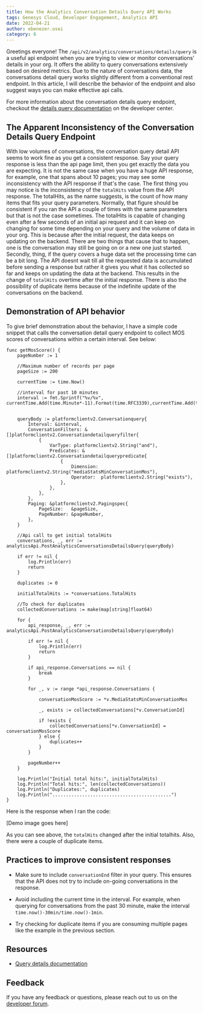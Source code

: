 ```yaml
---
title: How the Analytics Conversation Details Query API Works
tags: Genesys Cloud, Developer Engagement, Analytics API
date: 2022-04-21
author: ebenezer.osei
category: 6
---
```


Greetings everyone! The `/api/v2/analytics/conversations/details/query` is a useful api endpoint when you are trying to view or monitor conversations' details in your org. It offers the ability to query conversations extensively based on desired metrics. Due to the nature of conversations data, the conversations detail query works slightly different from a conventional rest endpoint. ​​In this article, I will describe the behavior of the endpoint and also suggest ways you can make effective api calls.

For more information about the conversation details query endpoint, checkout the [details query documentation](https://developer.genesys.cloud/analyticsdatamanagement/analytics/detail/) on the developer center.

## The Apparent Inconsistency of the Conversation Details Query Endpoint

With low volumes of conversations, the conversation query detail API seems to work fine as you get a consistent response. Say your query response is less than the api page limit, then you get exactly the data you are expecting. It is not the same case when you have a huge API response, for example, one that spans about 10 pages; you may see some inconsistency with the API response if that's the case. The first thing you may notice is the inconsistency of the `totalHits` value from the API response. The totalHits, as the name suggests, is the count of how many items that fits your query parameters. Normally, that figure should be consistent if you ran the API a couple of times with the same parameters but that is not the case sometimes. The totalHits is capable of changing even after a few seconds of an initial api request and it can keep on changing for some time depending on your query and the volume of data in your org. This is because after the initial request, the data keeps on updating on the backend. There are two things that cause that to happen, one is the conversation may still be going on or a new one just started. Secondly, thing, if the query covers a huge data set the processing time can be a bit long. The API doesnt wait till all the requested data is accumulated before sending a response but rather it gives you what it has collected so far and keeps on updating the data at the backend. This results in the change of `totalHits` overtime after the initial response. There is also the possibility of duplicate items because of the indefinite update of the conversations on the backend.

## Demonstration of API behavior

To give brief demonstration about the behavior, I have a simple code snippet that calls the conversation detail query endpoint to collect MOS scores of conversations within a certain interval. See below:

```golang
func getMosScore() {
	pageNumber := 1

	//Maximum number of records per page
	pageSize := 200

	currentTime := time.Now()

	//interval for past 10 minutes
	interval := fmt.Sprintf("%v/%v", currentTime.Add(time.Minute*-11).Format(time.RFC3339),currentTime.Add(time.Minute*-1).Format(time.RFC3339))


	queryBody := platformclientv2.Conversationquery{
		Interval: &interval,
		ConversationFilters: &[]platformclientv2.Conversationdetailqueryfilter{
			{
				VarType: platformclientv2.String("and"),
				Predicates: &[]platformclientv2.Conversationdetailquerypredicate{
					{
						Dimension: platformclientv2.String("mediaStatsMinConversationMos"),
						Operator:  platformclientv2.String("exists"),
					},
				},
			},
		},
		Paging: &platformclientv2.Pagingspec{
			PageSize:   &pageSize,
			PageNumber: &pageNumber,
		},
	}

	//Api call to get initial totalHits
	conversations, _, err := analyticsApi.PostAnalyticsConversationsDetailsQuery(queryBody)

	if err != nil {
		log.Println(err)
		return
	}

	duplicates := 0

	initialTotalHits := *conversations.TotalHits

	//To check for duplicates
	collectedConversations := make(map[string]float64)

	for {
		api_response, _, err := analyticsApi.PostAnalyticsConversationsDetailsQuery(queryBody)

		if err != nil {
			log.Println(err)
			return
		}

		if api_response.Conversations == nil {
			break
		}

		for _, v := range *api_response.Conversations {

			conversationMosScore := *v.MediaStatsMinConversationMos

			_, exists := collectedConversations[*v.ConversationId]

			if !exists {
				collectedConversations[*v.ConversationId] = conversationMosScore
			} else {
				duplicates++
			}
		}

		pageNumber++
	}

	log.Println("Initial total hits:", initialTotalHits)
	log.Println("Total hits:", len(collectedConversations))
	log.Println("Duplicates:", duplicates)
	log.Println("............................................")
}

```

Here is the response when I ran the code:

[Demo image goes here]

As you can see above, the `totalHits` changed after the initial totalhits. Also, there were a couple of duplicate items.

## Practices to improve consistent responses

- Make sure to include `conversationEnd` filter in your query. This ensures that the API does not try to include on-going conversations in the response.

- Avoid including the current time in the interval. For example, when querying for conversations from the past 30 minute, make the interval `time.now()-30min/time.now()-1min`.

- Try checking for duplicate items if you are consuming multiple pages like the example in the previous section.

## Resources

- [Query details documentation](https://developer.genesys.cloud/analyticsdatamanagement/analytics/detail/)

## Feedback

If you have any feedback or questions, please reach out to us on the [developer forum](/forum/).
